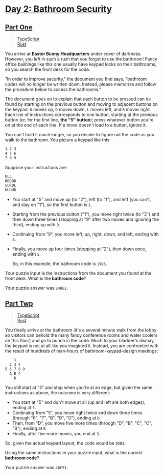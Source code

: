 # [Day 2: Bathroom Security](https://adventofcode.com/2016/day/2)

## [Part One](https://adventofcode.com/2016/day/2#part1)

> [TypeScript](/solutions/typescript/2016/02/part_one.ts)\
> [Rust](/solutions/rust/2016/02/src/lib.rs)

You arrive at **Easter Bunny Headquarters** under cover of darkness. However,
you left in such a rush that you forgot to use the bathroom! Fancy office
buildings like this one usually have keypad locks on their bathrooms, so you
search the front desk for the code.

"In order to improve security," the document you find says, "bathroom codes
will no longer be written down. Instead, please memorize and follow the
procedure below to access the bathrooms."

The document goes on to explain that each button to be pressed can be found
by starting on the previous button and moving to adjacent buttons on the
keypad: `U` moves up, `D` moves down, `L` moves left, and `R` moves right.
Each line of instructions corresponds to one button, starting at the previous
button (or, for the first line, **the "5" button**); press whatever button
you're on at the end of each line. If a move doesn't lead to a button,
ignore it.

You can't hold it much longer, so you decide to figure out the code as you
walk to the bathroom. You picture a keypad like this:

```sh
1 2 3
4 5 6
7 8 9
```

Suppose your instructions are:

```sh
ULL
RRDDD
LURDL
UUUUD
```

- You start at "5" and move up (to "2"), left (to "1"), and left (you can't,
  and stay on "1"), so the first button is `1`.
- Starting from the previous button ("1"), you move right twice (to "3") and
  then down three times (stopping at "9" after two moves and ignoring the
  third), ending up with `9`.
- Continuing from "9", you move left, up, right, down, and left, ending with
  `8`.
- Finally, you move up four times (stopping at "2"), then down once, ending
  with `5`.

  So, in this example, the bathroom code is `1985`.

Your puzzle input is the instructions from the document you found at the
front desk. What is the **bathroom code**?

Your puzzle answer was `24862`.

## [Part Twp](https://adventofcode.com/2016/day/2#part2)

> [TypeScript](/solutions/typescript/2016/02/part_two.ts)\
> [Rust](/solutions/rust/2016/02/src/lib.rs)

You finally arrive at the bathroom (it's a several minute walk from the lobby
so visitors can behold the many fancy conference rooms and water coolers on
this floor) and go to punch in the code. Much to your bladder's dismay, the
keypad is not at all like you imagined it. Instead, you are confronted with
the result of hundreds of man-hours of bathroom-keypad-design meetings:

```sh
    1
  2 3 4
5 6 7 8 9
  A B C
    D
```

You still start at "5" and stop when you're at an edge, but given the same
instructions as above, the outcome is very different:

- You start at "5" and don't move at all (up and left are both edges),
  ending at `5`.
- Continuing from "5", you move right twice and down three times (through "6",
  "7", "B", "D", "D"), ending at `D`.
- Then, from "D", you move five more times (through "D", "B", "C", "C", "B"),
  ending at `B`.
- Finally, after five more moves, you end at `3`.

So, given the actual keypad layout, the code would be `5DB3`.

Using the same instructions in your puzzle input, what is the correct
**bathroom code**?

Your puzzle answer was `46C91`.
